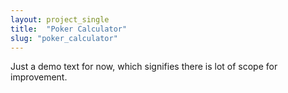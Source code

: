 ```yaml
---
layout: project_single
title:  "Poker Calculator"
slug: "poker_calculator"
---
```

Just a demo text for now, which signifies there is lot of scope for improvement.